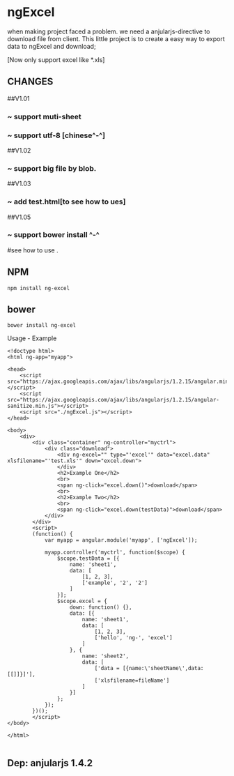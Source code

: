# ngExcel
when making project faced a problem.
we need a anjularjs-directive to download file from client.
This little project is to create a easy way to export data to ngExcel and download;

[Now only support excel like *.xls]

## CHANGES
##V1.01
### ~ support muti-sheet
### ~ support utf-8 [chinese^-^]
##V1.02
### ~ support big file by blob.
##V1.03
### ~ add test.html[to see how to ues]
##V1.05
### ~ support bower install ^-^

#see how to use .

## NPM
    npm install ng-excel
## bower
    bower install ng-excel

Usage - Example
```
<!doctype html>
<html ng-app="myapp">

<head>
    <script src="https://ajax.googleapis.com/ajax/libs/angularjs/1.2.15/angular.min.js"></script>
    <script src="https://ajax.googleapis.com/ajax/libs/angularjs/1.2.15/angular-sanitize.min.js"></script>
    <script src="./ngExcel.js"></script>
</head>

<body>
    <div>
        <div class="container" ng-controller="myctrl">
            <div class="download">
                <div ng-excel="" type="'excel'" data="excel.data" xlsfilename="'test.xls'" down="excel.down">
                </div>
                <h2>Example One</h2>
                <br>
                <span ng-click="excel.down()">download</span>
                <br>
                <h2>Example Two</h2>
                <br>
                <span ng-click="excel.down(testData)">download</span>
            </div>
        </div>
        <script>
        (function() {
            var myapp = angular.module('myapp', ['ngExcel']);

            myapp.controller('myctrl', function($scope) {
                $scope.testData = [{
                    name: 'sheet1',
                    data: [
                        [1, 2, 3],
                        ['example', '2', '2']
                    ]
                }];
                $scope.excel = {
                    down: function() {},
                    data: [{
                        name: 'sheet1',
                        data: [
                            [1, 2, 3],
                            ['hello', 'ng-', 'excel']
                        ]
                    }, {
                        name: 'sheet2',
                        data: [
                            ['data = [{name:\'sheetName\',data:[[]]}]'],
                            ['xlsfilename=fileName']
                        ]
                    }]
                };
            });
        })();
        </script>
</body>

</html>
            
```               
## Dep: anjularjs 1.4.2
